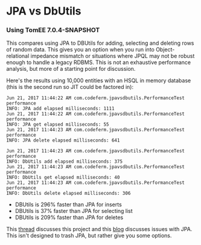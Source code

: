 # JPA vs DbUtils

### Using TomEE 7.0.4-SNAPSHOT
This compares using JPA to DBUtils for adding, selecting and deleting rows of
random data. This gives you an option when you run into Object-relational
impedance mismatch or situations where JPQL may not be robust enough to handle a
legacy RDBMS. This is not an exhaustive performance analysis, but more of a
starting point for discussion. 

Here's the results using 10,000 entities with an HSQL in memory database (this
is the second run so JIT could be factored in):

```
Jun 21, 2017 11:44:22 AM com.codeferm.jpavsdbutils.PerformanceTest performance
INFO: JPA add elapsed milliseconds: 1111
Jun 21, 2017 11:44:22 AM com.codeferm.jpavsdbutils.PerformanceTest performance
INFO: JPA get elapsed milliseconds: 55
Jun 21, 2017 11:44:23 AM com.codeferm.jpavsdbutils.PerformanceTest performance
INFO: JPA delete elapsed milliseconds: 641

```

```
Jun 21, 2017 11:44:23 AM com.codeferm.jpavsdbutils.PerformanceTest performance
INFO: DbUtils add elapsed milliseconds: 375
Jun 21, 2017 11:44:23 AM com.codeferm.jpavsdbutils.PerformanceTest performance
INFO: DbUtils get elapsed milliseconds: 40
Jun 21, 2017 11:44:23 AM com.codeferm.jpavsdbutils.PerformanceTest performance
INFO: DbUtils delete elapsed milliseconds: 306
```
- DBUtils is 296% faster than JPA for inserts
- DBUtils is 37% faster than JPA for selecting list
- DBUtils is 209% faster than JPA for deletes


This [thread](http://tomee-openejb.979440.n4.nabble.com/JPA-vs-DBUtils-td4681918.html)
discusses this project and this [blog](https://virgo47.wordpress.com/2014/10/09/jpa-is-it-worth-it-horror-stories-with-eclipselink-and-hibernate)
discusses issues with JPA. This isn't designed to trash JPA, but rather give you
some options.